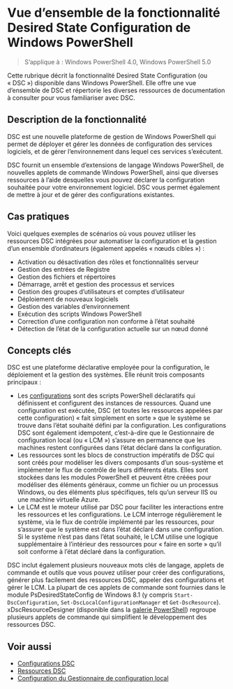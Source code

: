 # Vue d’ensemble de la fonctionnalité Desired State Configuration de Windows PowerShell 

> S’applique à : Windows PowerShell 4.0, Windows PowerShell 5.0

Cette rubrique décrit la fonctionnalité Desired State Configuration (ou « DSC ») disponible dans Windows PowerShell. Elle offre une vue d’ensemble de DSC et répertorie les diverses ressources de documentation à consulter pour vous familiariser avec DSC.

## Description de la fonctionnalité
DSC est une nouvelle plateforme de gestion de Windows PowerShell qui permet de déployer et gérer les données de configuration des services logiciels, et de gérer l’environnement dans lequel ces services s’exécutent.

DSC fournit un ensemble d’extensions de langage Windows PowerShell, de nouvelles applets de commande Windows PowerShell, ainsi que diverses ressources à l’aide desquelles vous pouvez déclarer la configuration souhaitée pour votre environnement logiciel. DSC vous permet également de mettre à jour et de gérer des configurations existantes.

## Cas pratiques
Voici quelques exemples de scénarios où vous pouvez utiliser les ressources DSC intégrées pour automatiser la configuration et la gestion d’un ensemble d’ordinateurs (également appelés « nœuds cibles ») :

* Activation ou désactivation des rôles et fonctionnalités serveur
* Gestion des entrées de Registre
* Gestion des fichiers et répertoires
* Démarrage, arrêt et gestion des processus et services
* Gestion des groupes d’utilisateurs et comptes d’utilisateur
* Déploiement de nouveaux logiciels
* Gestion des variables d’environnement
* Exécution des scripts Windows PowerShell
* Correction d’une configuration non conforme à l’état souhaité
* Détection de l’état de la configuration actuelle sur un nœud donné

## Concepts clés
DSC est une plateforme déclarative employée pour la configuration, le déploiement et la gestion des systèmes. Elle réunit trois composants principaux :

* Les [configurations](configurations.md) sont des scripts PowerShell déclaratifs qui définissent et configurent des instances de ressources. Quand une configuration est exécutée, DSC (et toutes les ressources appelées par cette configuration) « fait simplement en sorte » que le système se trouve dans l’état souhaité défini par la configuration. Les configurations DSC sont également idempotent, c’est-à-dire que le Gestionnaire de configuration local (ou « LCM ») s’assure en permanence que les machines restent configurées dans l’état déclaré dans la configuration.
* Les ressources sont les blocs de construction impératifs de DSC qui sont créés pour modéliser les divers composants d’un sous-système et implémenter le flux de contrôle de leurs différents états. Elles sont stockées dans les modules PowerShell et peuvent être créées pour modéliser des éléments généraux, comme un fichier ou un processus Windows, ou des éléments plus spécifiques, tels qu’un serveur IIS ou une machine virtuelle Azure.
* Le LCM est le moteur utilisé par DSC pour faciliter les interactions entre les ressources et les configurations. Le LCM interroge régulièrement le système, via le flux de contrôle implémenté par les ressources, pour s’assurer que le système est dans l’état déclaré dans une configuration. Si le système n’est pas dans l’état souhaité, le LCM utilise une logique supplémentaire à l’intérieur des ressources pour « faire en sorte » qu’il soit conforme à l’état déclaré dans la configuration. 

DSC inclut également plusieurs nouveaux mots clés de langage, applets de commande et outils que vous pouvez utiliser pour créer des configurations, générer plus facilement des ressources DSC, appeler des configurations et gérer le LCM. La plupart de ces applets de commande sont fournies dans le module PsDesiredStateConfig de Windows 8.1 (y compris `Start-DscConfiguration`, `Set-DscLocalConfigurationManager` et `Get-DscResource`). xDscResourceDesigner (disponible dans la [galerie PowerShell](https://www.powershellgallery.com/packages/xDSCResourceDesigner/)) regroupe plusieurs applets de commande qui simplifient le développement des ressources DSC.

## Voir aussi
* [Configurations DSC](configurations.md)
* [Ressources DSC](resources.md)
* [Configuration du Gestionnaire de configuration local](metaConfig.md)



<!--HONumber=Apr16_HO2-->



